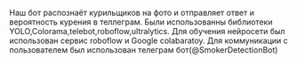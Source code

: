 Наш бот распознаёт курильщиков на фото и отправляет ответ и вероятность курения в теллеграм.
Были использованны библиотеки YOLO,Colorama,telebot,roboflow,ultralytics.
Для обучения нейросети был использован сервис roboflow и Google colabaratoy.
Для коммуникации с пользователем был использован телеграм бот(@SmokerDetectionBot)

